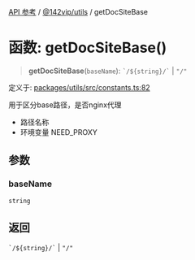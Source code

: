 [API 参考](../../../index.md) / [@142vip/utils](../index.md) / getDocSiteBase

# 函数: getDocSiteBase()

> **getDocSiteBase**(`baseName`): `` `/${string}/` `` \| `"/"`

定义于: [packages/utils/src/constants.ts:82](https://github.com/142vip/core-x/blob/a868d72f351cc457f350d05d38d540d6494a8ff2/packages/utils/src/constants.ts#L82)

用于区分base路径，是否nginx代理
- 路径名称
- 环境变量 NEED_PROXY

## 参数

### baseName

`string`

## 返回

`` `/${string}/` `` \| `"/"`
